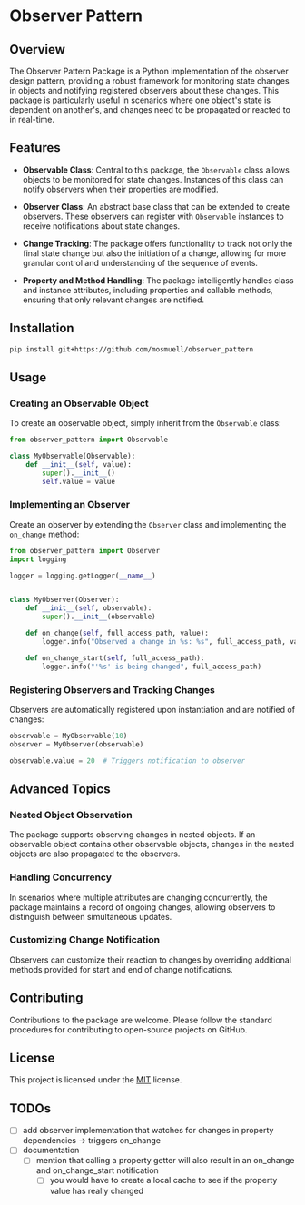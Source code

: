 # Observer Pattern

## Overview

The Observer Pattern Package is a Python implementation of the observer design pattern, providing a robust framework for monitoring state changes in objects and notifying registered observers about these changes. This package is particularly useful in scenarios where one object's state is dependent on another's, and changes need to be propagated or reacted to in real-time.

## Features

- **Observable Class**: Central to this package, the `Observable` class allows objects to be monitored for state changes. Instances of this class can notify observers when their properties are modified.

- **Observer Class**: An abstract base class that can be extended to create observers. These observers can register with `Observable` instances to receive notifications about state changes.

- **Change Tracking**: The package offers functionality to track not only the final state change but also the initiation of a change, allowing for more granular control and understanding of the sequence of events.

- **Property and Method Handling**: The package intelligently handles class and instance attributes, including properties and callable methods, ensuring that only relevant changes are notified.

## Installation

```bash
pip install git+https://github.com/mosmuell/observer_pattern
```

## Usage

### Creating an Observable Object

To create an observable object, simply inherit from the `Observable` class:

```python
from observer_pattern import Observable

class MyObservable(Observable):
    def __init__(self, value):
        super().__init__()
        self.value = value
```

### Implementing an Observer

Create an observer by extending the `Observer` class and implementing the `on_change` method:

```python
from observer_pattern import Observer
import logging

logger = logging.getLogger(__name__)


class MyObserver(Observer):
    def __init__(self, observable):
        super().__init__(observable)

    def on_change(self, full_access_path, value):
        logger.info("Observed a change in %s: %s", full_access_path, value)

    def on_change_start(self, full_access_path):
        logger.info("'%s' is being changed", full_access_path)
```

### Registering Observers and Tracking Changes

Observers are automatically registered upon instantiation and are notified of changes:

```python
observable = MyObservable(10)
observer = MyObserver(observable)

observable.value = 20  # Triggers notification to observer
```

## Advanced Topics

### Nested Object Observation

The package supports observing changes in nested objects. If an observable object contains other observable objects, changes in the nested objects are also propagated to the observers.

### Handling Concurrency

In scenarios where multiple attributes are changing concurrently, the package maintains a record of ongoing changes, allowing observers to distinguish between simultaneous updates.

### Customizing Change Notification

Observers can customize their reaction to changes by overriding additional methods provided for start and end of change notifications.

## Contributing

Contributions to the package are welcome. Please follow the standard procedures for contributing to open-source projects on GitHub.

## License

This project is licensed under the [MIT](./LICENSE) license.


## TODOs
- [ ] add observer implementation that watches for changes in property dependencies -> triggers on_change
- [ ] documentation
  - [ ] mention that calling a property getter will also result in an on_change and on_change_start notification
    - [ ] you would have to create a local cache to see if the property value has really changed
